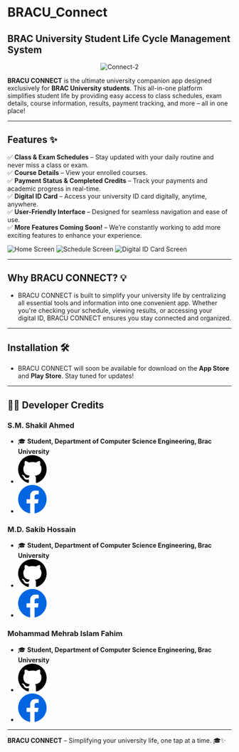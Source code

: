 # BRACU_Connect
## BRAC University Student Life Cycle Management System



<p align="center">
<img width="375" alt="Connect-2" src="https://github.com/user-attachments/assets/bf72e68b-0cbb-4c4d-b973-c01c3286f80c" />
</p>

**BRACU CONNECT** is the ultimate university companion app designed exclusively for **BRAC University students**. This all-in-one platform simplifies student life by providing easy access to class schedules, exam details, course information, results, payment tracking, and more – all in one place!

---

## Features ✨

✅ **Class & Exam Schedules** – Stay updated with your daily routine and never miss a class or exam.  
✅ **Course Details** – View your enrolled courses.  
✅ **Payment Status & Completed Credits** – Track your payments and academic progress in real-time.  
✅ **Digital ID Card** – Access your university ID card digitally, anytime, anywhere.  
✅ **User-Friendly Interface** – Designed for seamless navigation and ease of use.  
✅ **More Features Coming Soon!** – We’re constantly working to add more exciting features to enhance your experience.
<div>
<img src="https://github.com/user-attachments/assets/8b854476-7adb-42f1-9be6-54bdda24a89c" alt="Home Screen" width="278" height="500">
<img src="https://github.com/user-attachments/assets/f88ef3ea-a687-4ab7-b474-d0ccda465d49" alt="Schedule Screen" width="278" height="500">
<img src="https://github.com/user-attachments/assets/92212f1b-1fa2-49cf-855b-f92cb9355810" alt="Digital ID Card Screen" width="278" height="500">
</div>

---
## Why BRACU CONNECT? 💡
* BRACU CONNECT is built to simplify your university life by centralizing all essential tools and information into one convenient app. Whether you're checking your schedule, viewing results, or accessing your digital ID, BRACU CONNECT ensures you stay connected and organized.
---

## Installation 🛠️
* BRACU CONNECT will soon be available for download on the **App Store** and **Play Store**. Stay tuned for updates!
---


## 👨‍💻 Developer Credits

### S.M. Shakil Ahmed  
- 🎓 **Student, Department of Computer Science Engineering, Brac University**
- [![github](https://github.com/CLorant/readme-social-icons/raw/main/large/filled/github.svg)](https://github.com/shakilofficial0)
- [![Facebook](https://github.com/CLorant/readme-social-icons/raw/main/large/filled/facebook.svg)](https://www.facebook.com/shakilofficialdll)


### M.D. Sakib Hossain
- 🎓 **Student, Department of Computer Science Engineering, Brac University**
- [![github](https://github.com/CLorant/readme-social-icons/raw/main/large/filled/github.svg)](https://github.com/sakibhossain0)
- [![Facebook](https://github.com/CLorant/readme-social-icons/raw/main/large/filled/facebook.svg)](https://www.facebook.com/sakib.hossain.927415)

###  Mohammad Mehrab Islam Fahim
- 🎓 **Student, Department of Computer Science Engineering, Brac University**
- [![github](https://github.com/CLorant/readme-social-icons/raw/main/large/filled/github.svg)](https://github.com/Fahim715)
- [![Facebook](https://github.com/CLorant/readme-social-icons/raw/main/large/filled/facebook.svg)](https://www.facebook.com/mohammad.mehrab.3958)

---

**BRACU CONNECT** – Simplifying your university life, one tap at a time. 🎓✨  
